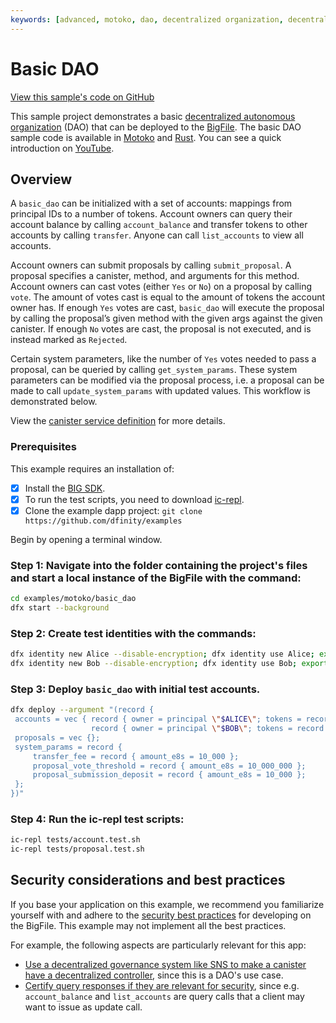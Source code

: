 ```yaml
---
keywords: [advanced, motoko, dao, decentralized organization, decentralized org]
---
```


# Basic DAO

[View this sample's code on GitHub](https://github.com/dfinity/examples/tree/master/motoko/basic_dao)

This sample project demonstrates a basic [decentralized autonomous organization](https://en.wikipedia.org/wiki/Decentralized_autonomous_organization) (DAO) that can be deployed to the [BigFile](https://github.com/dfinity/ic). The basic DAO sample code is available in [Motoko](https://github.com/dfinity/examples/tree/master/motoko/basic_dao) and [Rust](https://github.com/dfinity/examples/tree/master/rust/basic_dao). You can see a quick introduction on [YouTube](https://youtu.be/3IcYlieA-EE).

## Overview

A `basic_dao` can be initialized with a set of accounts: mappings from principal IDs to a number of tokens. Account owners can query their account balance by calling `account_balance` and transfer tokens to other accounts by calling `transfer`. Anyone can call `list_accounts` to view all accounts.

Account owners can submit proposals by calling `submit_proposal`. A proposal specifies a canister, method, and arguments for this method. Account owners can cast votes (either `Yes` or `No`) on a proposal by calling `vote`. The amount of votes cast is equal to the amount of tokens the account owner has. If enough `Yes` votes are cast, `basic_dao` will execute the proposal by calling the proposal’s given method with the given args against the given canister. If enough `No` votes are cast, the proposal is not executed, and is instead marked as `Rejected`.

Certain system parameters, like the number of `Yes` votes needed to pass a proposal, can be queried by calling `get_system_params`. These system parameters can be modified via the proposal process, i.e. a proposal can be made to call `update_system_params` with updated values. 
This workflow is demonstrated below.

View the [canister service definition](https://github.com/dfinity/examples/blob/master/rust/basic_dao/src/basic_dao/src/basic_dao.did) for more details.
 
### Prerequisites
This example requires an installation of:

- [x] Install the [BIG SDK](https://thebigfile.com/docs/current/developer-docs/setup/install/).
- [x] To run the test scripts, you need to download [ic-repl](https://github.com/chenyan2002/ic-repl/releases).
- [x] Clone the example dapp project: `git clone https://github.com/dfinity/examples`

Begin by opening a terminal window.

 ### Step 1: Navigate into the folder containing the project's files and start a local instance of the BigFile with the command:

```bash
cd examples/motoko/basic_dao
dfx start --background
```

 ### Step 2: Create test identities with the commands:

```bash
dfx identity new Alice --disable-encryption; dfx identity use Alice; export ALICE=$(dfx identity get-principal);
dfx identity new Bob --disable-encryption; dfx identity use Bob; export BOB=$(dfx identity get-principal);
```

 ### Step 3: Deploy `basic_dao` with initial test accounts.

```bash
dfx deploy --argument "(record {
 accounts = vec { record { owner = principal \"$ALICE\"; tokens = record { amount_e8s = 100_000_000 }; };
                  record { owner = principal \"$BOB\"; tokens = record { amount_e8s = 100_000_000 };}; };
 proposals = vec {};
 system_params = record {
     transfer_fee = record { amount_e8s = 10_000 };
     proposal_vote_threshold = record { amount_e8s = 10_000_000 };
     proposal_submission_deposit = record { amount_e8s = 10_000 };
 };
})"
```

 ### Step 4: Run the ic-repl test scripts:

```bash
ic-repl tests/account.test.sh
ic-repl tests/proposal.test.sh
```

## Security considerations and best practices

If you base your application on this example, we recommend you familiarize yourself with and adhere to the [security best practices](https://thebigfile.com/docs/current/references/security/) for developing on the BigFile. This example may not implement all the best practices.

For example, the following aspects are particularly relevant for this app:
* [Use a decentralized governance system like SNS to make a canister have a decentralized controller](https://thebigfile.com/docs/current/references/security/rust-canister-development-security-best-practices#use-a-decentralized-governance-system-like-sns-to-make-a-canister-have-a-decentralized-controller), since this is a DAO's use case.
* [Certify query responses if they are relevant for security](https://thebigfile.com/docs/current/references/security/general-security-best-practices#certify-query-responses-if-they-are-relevant-for-security), since e.g. `account_balance` and `list_accounts` are query calls that a client may want to issue as update call.
